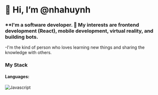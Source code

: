 # 👋 Hi, I’m @nhahuynh 



### **I'm a software developer. 👀 My interests are frontend development (React), mobile development, virtual reality, and building bots.

-I'm the kind of person who loves learning new things and sharing the knowledge with others. 

### My Stack

#### Languages:

![Javascript](https://img.shields.io/badge/-JavaScript-EDD222?style=flat&logo=javascript&logoColor=white)


<!---
nhahuynh/nhahuynh is a ✨ special ✨ repository because its `README.md` (this file) appears on your GitHub profile.
You can click the Preview link to take a look at your changes.
--->
